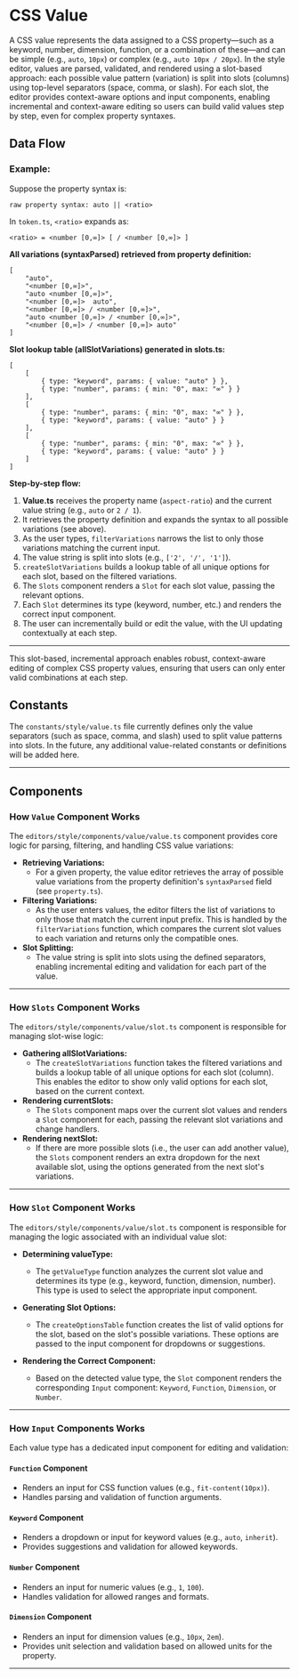 # CSS Value

A CSS value represents the data assigned to a CSS property—such as a keyword, number, dimension, function, or a combination of these—and can be simple (e.g., `auto`, `10px`) or complex (e.g., `auto 10px / 20px`). In the style editor, values are parsed, validated, and rendered using a slot-based approach: each possible value pattern (variation) is split into slots (columns) using top-level separators (space, comma, or slash). For each slot, the editor provides context-aware options and input components, enabling incremental and context-aware editing so users can build valid values step by step, even for complex property syntaxes.



## Data Flow

### Example:

Suppose the property syntax is:

```
raw property syntax: auto || <ratio>
```

In `token.ts`, `<ratio>` expands as:

```
<ratio> = <number [0,∞]> [ / <number [0,∞]> ]
```

**All variations (syntaxParsed) retrieved from property definition:**

```
[
    "auto",
    "<number [0,∞]>",
    "auto <number [0,∞]>",
    "<number [0,∞]>  auto",
    "<number [0,∞]> / <number [0,∞]>",
    "auto <number [0,∞]> / <number [0,∞]>",
    "<number [0,∞]> / <number [0,∞]> auto"
]
```

**Slot lookup table (allSlotVariations) generated in slots.ts:**

```
[
    [
        { type: "keyword", params: { value: "auto" } },
        { type: "number", params: { min: "0", max: "∞" } }
    ],
    [
        { type: "number", params: { min: "0", max: "∞" } },
        { type: "keyword", params: { value: "auto" } }
    ],
    [
        { type: "number", params: { min: "0", max: "∞" } },
        { type: "keyword", params: { value: "auto" } }
    ]
]
```

**Step-by-step flow:**
1. **Value.ts** receives the property name (`aspect-ratio`) and the current value string (e.g., `auto` or `2 / 1`).
2. It retrieves the property definition and expands the syntax to all possible variations (see above).
3. As the user types, `filterVariations` narrows the list to only those variations matching the current input.
4. The value string is split into slots (e.g., `['2', '/', '1']`).
5. `createSlotVariations` builds a lookup table of all unique options for each slot, based on the filtered variations.
6. The `Slots` component renders a `Slot` for each slot value, passing the relevant options.
7. Each `Slot` determines its type (keyword, number, etc.) and renders the correct input component.
8. The user can incrementally build or edit the value, with the UI updating contextually at each step.

---

This slot-based, incremental approach enables robust, context-aware editing of complex CSS property values, ensuring that users can only enter valid combinations at each step.



## Constants
The `constants/style/value.ts` file currently defines only the value separators (such as space, comma, and slash) used to split value patterns into slots. In the future, any additional value-related constants or definitions will be added here.

---

## Components

### How `Value` Component Works

The `editors/style/components/value/value.ts` component provides core logic for parsing, filtering, and handling CSS value variations:

- **Retrieving Variations:**
  - For a given property, the value editor retrieves the array of possible value variations from the property definition's `syntaxParsed` field (see `property.ts`).
- **Filtering Variations:**
  - As the user enters values, the editor filters the list of variations to only those that match the current input prefix. This is handled by the `filterVariations` function, which compares the current slot values to each variation and returns only the compatible ones.
- **Slot Splitting:**
  - The value string is split into slots using the defined separators, enabling incremental editing and validation for each part of the value.

---

### How `Slots` Component Works

The `editors/style/components/value/slot.ts` component is responsible for managing slot-wise logic:

- **Gathering allSlotVariations:**
  - The `createSlotVariations` function takes the filtered variations and builds a lookup table of all unique options for each slot (column). This enables the editor to show only valid options for each slot, based on the current context.
- **Rendering currentSlots:**
  - The `Slots` component maps over the current slot values and renders a `Slot` component for each, passing the relevant slot variations and change handlers.
- **Rendering nextSlot:**
  - If there are more possible slots (i.e., the user can add another value), the `Slots` component renders an extra dropdown for the next available slot, using the options generated from the next slot's variations.

---

### How `Slot` Component Works

The `editors/style/components/value/slot.ts` component is responsible for managing the logic associated with an individual value slot:

- **Determining valueType:**
  - The `getValueType` function analyzes the current slot value and determines its type (e.g., keyword, function, dimension, number). This type is used to select the appropriate input component.

- **Generating Slot Options:**
  - The `createOptionsTable` function creates the list of valid options for the slot, based on the slot's possible variations. These options are passed to the input component for dropdowns or suggestions.

- **Rendering the Correct Component:**
  - Based on the detected value type, the `Slot` component renders the corresponding `Input` component: `Keyword`, `Function`, `Dimension`, or `Number`.
---

### How `Input` Components Works

Each value type has a dedicated input component for editing and validation:

#### `Function` Component
- Renders an input for CSS function values (e.g., `fit-content(10px)`).
- Handles parsing and validation of function arguments.

#### `Keyword` Component
- Renders a dropdown or input for keyword values (e.g., `auto`, `inherit`).
- Provides suggestions and validation for allowed keywords.

#### `Number` Component
- Renders an input for numeric values (e.g., `1`, `100`).
- Handles validation for allowed ranges and formats.

#### `Dimension` Component
- Renders an input for dimension values (e.g., `10px`, `2em`).
- Provides unit selection and validation based on allowed units for the property.

---
